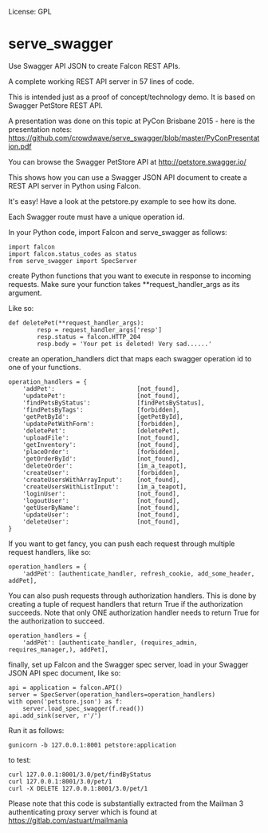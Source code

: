 License: GPL
# serve_swagger
Use Swagger API JSON to create Falcon REST APIs.

A complete working REST API server in 57 lines of code.

This is intended just as a proof of concept/technology demo.  It is based on Swagger PetStore REST API.

A presentation was done on this topic at PyCon Brisbane 2015 - here is the presentation notes: https://github.com/crowdwave/serve_swagger/blob/master/PyConPresentation.pdf

You can browse the Swagger PetStore API at http://petstore.swagger.io/

This shows how you can use a Swagger JSON API document to create a REST API server in Python using Falcon.

It's easy!  Have a look at the petstore.py example to see how its done.

Each Swagger route must have a unique operation id.

In your Python code, import Falcon and serve_swagger as follows:

```
import falcon
import falcon.status_codes as status
from serve_swagger import SpecServer
```

create Python functions that you want to execute in response to incoming requests.
Make sure your function takes **request_handler_args as its argument.

Like so:

```
def deletePet(**request_handler_args):
        resp = request_handler_args['resp']
        resp.status = falcon.HTTP_204
        resp.body = 'Your pet is deleted! Very sad......'
```

create an operation_handlers dict that maps each swagger operation id to one of your functions.

```
operation_handlers = {
    'addPet':                       [not_found],
    'updatePet':                    [not_found],
    'findPetsByStatus':             [findPetsByStatus],
    'findPetsByTags':               [forbidden],
    'getPetById':                   [getPetById],
    'updatePetWithForm':            [forbidden],
    'deletePet':                    [deletePet],
    'uploadFile':                   [not_found],
    'getInventory':                 [not_found],
    'placeOrder':                   [forbidden],
    'getOrderById':                 [not_found],
    'deleteOrder':                  [im_a_teapot],
    'createUser':                   [forbidden],
    'createUsersWithArrayInput':    [not_found],
    'createUsersWithListInput':     [im_a_teapot],
    'loginUser':                    [not_found],
    'logoutUser':                   [not_found],
    'getUserByName':                [not_found],
    'updateUser':                   [not_found],
    'deleteUser':                   [not_found],
}
```

If you want to get fancy, you can push each request through multiple request handlers, like so:
```
operation_handlers = {
    'addPet': [authenticate_handler, refresh_cookie, add_some_header, addPet],
```

You can also push requests through authorization handlers. This is done by creating a tuple of request handlers that return True if the authorization succeeds. Note that only ONE authorization handler needs to return True for the authorization to succeed.
```
operation_handlers = {
    'addPet': [authenticate_handler, (requires_admin, requires_manager,), addPet],
```


finally, set up Falcon and the Swagger spec server, load in your Swagger JSON API spec document, like so:

```
api = application = falcon.API()
server = SpecServer(operation_handlers=operation_handlers)
with open('petstore.json') as f:
    server.load_spec_swagger(f.read())
api.add_sink(server, r'/')
```

Run it as follows:
```
gunicorn -b 127.0.0.1:8001 petstore:application
```

to test:
```
curl 127.0.0.1:8001/3.0/pet/findByStatus
curl 127.0.0.1:8001/3.0/pet/1
curl -X DELETE 127.0.0.1:8001/3.0/pet/1
```

Please note that this code is substantially extracted from the Mailman 3 authenticating proxy server which is found at https://gitlab.com/astuart/mailmania
